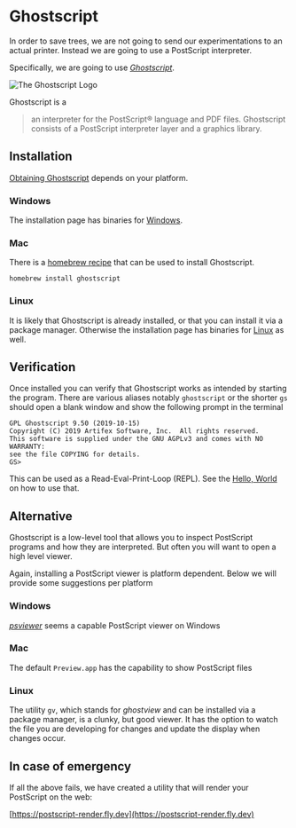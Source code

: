 # Ghostscript
In order to save trees, we are not going to send our experimentations to an actual printer. Instead we are going to use a PostScript interpreter.

Specifically, we are going to use [_Ghostscript_][ghostscript].

![The Ghostscript Logo](../image/ghostscript-plus-text.png)

Ghostscript is a

> an interpreter for the PostScript®  language and PDF files. Ghostscript consists of a PostScript interpreter layer and a graphics library.

## Installation
[Obtaining Ghostscript][ghostscript:download] depends on your platform.

### Windows
The installation page has binaries for [Windows][ghostscript:download].

### Mac
There is a [homebrew recipe][homebrew:ghostscript] that can be used to install Ghostscript.

```
homebrew install ghostscript
```

### Linux
It is likely that Ghostscript is already installed, or that you can install it via a package manager. Otherwise the installation page has binaries for [Linux][ghostscript:download] as well.

## Verification
Once installed you can verify that Ghostscript works as intended by starting the program. There are various aliases notably `ghostscript` or the shorter `gs` should open a blank window and show the following prompt in the terminal

```
GPL Ghostscript 9.50 (2019-10-15)
Copyright (C) 2019 Artifex Software, Inc.  All rights reserved.
This software is supplied under the GNU AGPLv3 and comes with NO WARRANTY:
see the file COPYING for details.
GS>
```

This can be used as a Read-Eval-Print-Loop (REPL). See the [Hello, World][book:tool:hello-world] on how to use that.

## Alternative
Ghostscript is a low-level tool that allows you to inspect PostScript programs and how they are interpreted. But often you will want to open a high level viewer.

Again, installing a PostScript viewer is platform dependent. Below we will provide some suggestions per platform

### Windows
[_psviewer_][psviewer] seems a capable PostScript viewer on Windows

### Mac
The default `Preview.app` has the capability to show PostScript files

### Linux
The utility `gv`, which stands for _ghostview_ and can be installed via a package manager, is a clunky, but good viewer. It has the option to watch the file you are developing for changes and update the display when changes occur.

## In case of emergency
If all the above fails, we have created a utility that will render your PostScript on the web:

[https://postscript-render.fly.dev](https://postscript-render.fly.dev)

[book:tool:hello-world]: ../tool/hello-world
[ghostscript]: https://www.ghostscript.com/index.html
[ghostscript:download]: https://www.ghostscript.com/releases/gsdnld.html
[homebrew:ghostscript]: https://formulae.brew.sh/formula/ghostscript
[psviewer]: https://psviewer.org/

